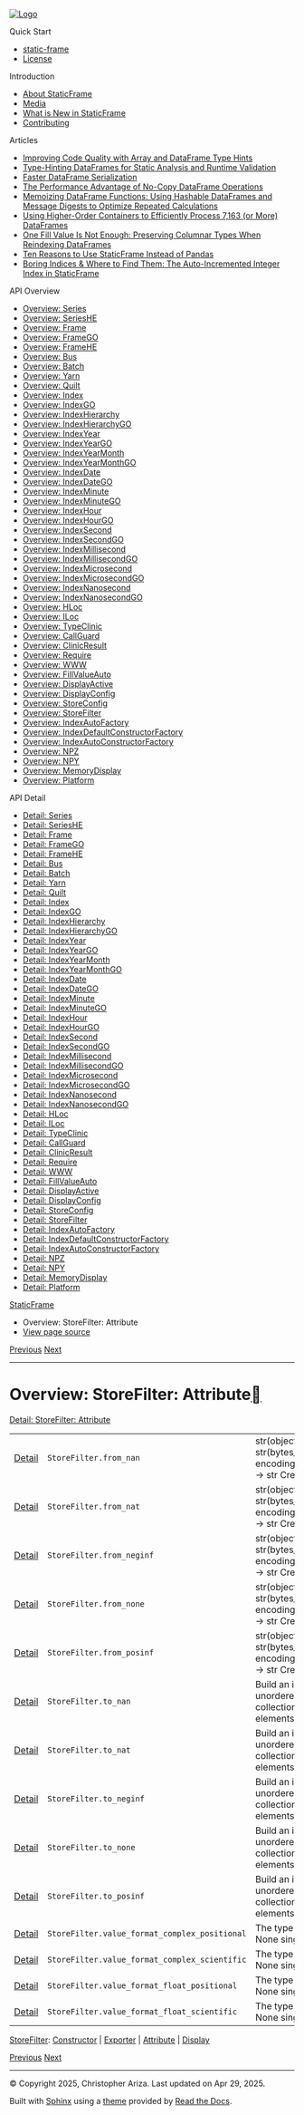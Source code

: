 [![Logo](../_static/sf-logo-web_icon-small.png)](../index.html)

Quick Start

* [static-frame](../readme.html)
* [License](../license.html)

Introduction

* [About StaticFrame](../intro.html)
* [Media](../intro.html#media)
* [What is New in StaticFrame](../new.html)
* [Contributing](../contributing.html)

Articles

* [Improving Code Quality with Array and DataFrame Type Hints](../articles/guard.html)
* [Type-Hinting DataFrames for Static Analysis and Runtime Validation](../articles/ftyping.html)
* [Faster DataFrame Serialization](../articles/serialize.html)
* [The Performance Advantage of No-Copy DataFrame Operations](../articles/no_copy.html)
* [Memoizing DataFrame Functions: Using Hashable DataFrames and Message Digests to Optimize Repeated Calculations](../articles/hash.html)
* [Using Higher-Order Containers to Efficiently Process 7,163 (or More) DataFrames](../articles/uhoc.html)
* [One Fill Value Is Not Enough: Preserving Columnar Types When Reindexing DataFrames](../articles/fill_value.html)
* [Ten Reasons to Use StaticFrame Instead of Pandas](../articles/upgrade.html)
* [Boring Indices & Where to Find Them: The Auto-Incremented Integer Index in StaticFrame](../articles/aiii.html)

API Overview

* [Overview: Series](series.html)
* [Overview: SeriesHE](series_he.html)
* [Overview: Frame](frame.html)
* [Overview: FrameGO](frame_go.html)
* [Overview: FrameHE](frame_he.html)
* [Overview: Bus](bus.html)
* [Overview: Batch](batch.html)
* [Overview: Yarn](yarn.html)
* [Overview: Quilt](quilt.html)
* [Overview: Index](index.html)
* [Overview: IndexGO](index_go.html)
* [Overview: IndexHierarchy](index_hierarchy.html)
* [Overview: IndexHierarchyGO](index_hierarchy_go.html)
* [Overview: IndexYear](index_year.html)
* [Overview: IndexYearGO](index_year_go.html)
* [Overview: IndexYearMonth](index_year_month.html)
* [Overview: IndexYearMonthGO](index_year_month_go.html)
* [Overview: IndexDate](index_date.html)
* [Overview: IndexDateGO](index_date_go.html)
* [Overview: IndexMinute](index_minute.html)
* [Overview: IndexMinuteGO](index_minute_go.html)
* [Overview: IndexHour](index_hour.html)
* [Overview: IndexHourGO](index_hour_go.html)
* [Overview: IndexSecond](index_second.html)
* [Overview: IndexSecondGO](index_second_go.html)
* [Overview: IndexMillisecond](index_millisecond.html)
* [Overview: IndexMillisecondGO](index_millisecond_go.html)
* [Overview: IndexMicrosecond](index_microsecond.html)
* [Overview: IndexMicrosecondGO](index_microsecond_go.html)
* [Overview: IndexNanosecond](index_nanosecond.html)
* [Overview: IndexNanosecondGO](index_nanosecond_go.html)
* [Overview: HLoc](hloc.html)
* [Overview: ILoc](iloc.html)
* [Overview: TypeClinic](type_clinic.html)
* [Overview: CallGuard](call_guard.html)
* [Overview: ClinicResult](clinic_result.html)
* [Overview: Require](require.html)
* [Overview: WWW](www.html)
* [Overview: FillValueAuto](fill_value_auto.html)
* [Overview: DisplayActive](display_active.html)
* [Overview: DisplayConfig](display_config.html)
* [Overview: StoreConfig](store_config.html)
* [Overview: StoreFilter](store_filter.html)
* [Overview: IndexAutoFactory](index_auto_factory.html)
* [Overview: IndexDefaultConstructorFactory](index_default_constructor_factory.html)
* [Overview: IndexAutoConstructorFactory](index_auto_constructor_factory.html)
* [Overview: NPZ](npz.html)
* [Overview: NPY](npy.html)
* [Overview: MemoryDisplay](memory_display.html)
* [Overview: Platform](platform.html)

API Detail

* [Detail: Series](../api_detail/series.html)
* [Detail: SeriesHE](../api_detail/series_he.html)
* [Detail: Frame](../api_detail/frame.html)
* [Detail: FrameGO](../api_detail/frame_go.html)
* [Detail: FrameHE](../api_detail/frame_he.html)
* [Detail: Bus](../api_detail/bus.html)
* [Detail: Batch](../api_detail/batch.html)
* [Detail: Yarn](../api_detail/yarn.html)
* [Detail: Quilt](../api_detail/quilt.html)
* [Detail: Index](../api_detail/index.html)
* [Detail: IndexGO](../api_detail/index_go.html)
* [Detail: IndexHierarchy](../api_detail/index_hierarchy.html)
* [Detail: IndexHierarchyGO](../api_detail/index_hierarchy_go.html)
* [Detail: IndexYear](../api_detail/index_year.html)
* [Detail: IndexYearGO](../api_detail/index_year_go.html)
* [Detail: IndexYearMonth](../api_detail/index_year_month.html)
* [Detail: IndexYearMonthGO](../api_detail/index_year_month_go.html)
* [Detail: IndexDate](../api_detail/index_date.html)
* [Detail: IndexDateGO](../api_detail/index_date_go.html)
* [Detail: IndexMinute](../api_detail/index_minute.html)
* [Detail: IndexMinuteGO](../api_detail/index_minute_go.html)
* [Detail: IndexHour](../api_detail/index_hour.html)
* [Detail: IndexHourGO](../api_detail/index_hour_go.html)
* [Detail: IndexSecond](../api_detail/index_second.html)
* [Detail: IndexSecondGO](../api_detail/index_second_go.html)
* [Detail: IndexMillisecond](../api_detail/index_millisecond.html)
* [Detail: IndexMillisecondGO](../api_detail/index_millisecond_go.html)
* [Detail: IndexMicrosecond](../api_detail/index_microsecond.html)
* [Detail: IndexMicrosecondGO](../api_detail/index_microsecond_go.html)
* [Detail: IndexNanosecond](../api_detail/index_nanosecond.html)
* [Detail: IndexNanosecondGO](../api_detail/index_nanosecond_go.html)
* [Detail: HLoc](../api_detail/hloc.html)
* [Detail: ILoc](../api_detail/iloc.html)
* [Detail: TypeClinic](../api_detail/type_clinic.html)
* [Detail: CallGuard](../api_detail/call_guard.html)
* [Detail: ClinicResult](../api_detail/clinic_result.html)
* [Detail: Require](../api_detail/require.html)
* [Detail: WWW](../api_detail/www.html)
* [Detail: FillValueAuto](../api_detail/fill_value_auto.html)
* [Detail: DisplayActive](../api_detail/display_active.html)
* [Detail: DisplayConfig](../api_detail/display_config.html)
* [Detail: StoreConfig](../api_detail/store_config.html)
* [Detail: StoreFilter](../api_detail/store_filter.html)
* [Detail: IndexAutoFactory](../api_detail/index_auto_factory.html)
* [Detail: IndexDefaultConstructorFactory](../api_detail/index_default_constructor_factory.html)
* [Detail: IndexAutoConstructorFactory](../api_detail/index_auto_constructor_factory.html)
* [Detail: NPZ](../api_detail/npz.html)
* [Detail: NPY](../api_detail/npy.html)
* [Detail: MemoryDisplay](../api_detail/memory_display.html)
* [Detail: Platform](../api_detail/platform.html)

[StaticFrame](../index.html)

* Overview: StoreFilter: Attribute
* [View page source](../_sources/api_overview/store_filter-attribute.rst.txt)

[Previous](store_filter-exporter.html "Overview: StoreFilter: Exporter")
[Next](store_filter-display.html "Overview: StoreFilter: Display")

---

# Overview: StoreFilter: Attribute[](#overview-storefilter-attribute "Link to this heading")

[Detail: StoreFilter: Attribute](../api_detail/store_filter-attribute.html#api-detail-storefilter-attribute)

|  |  |  |
| --- | --- | --- |
| [Detail](../api_detail/store_filter-attribute.html#api-sig-storefilter-from-nan) | `StoreFilter.from_nan` | str(object=’’) -> str str(bytes\_or\_buffer[, encoding[, errors]]) -> str Create a… |
| [Detail](../api_detail/store_filter-attribute.html#api-sig-storefilter-from-nat) | `StoreFilter.from_nat` | str(object=’’) -> str str(bytes\_or\_buffer[, encoding[, errors]]) -> str Create a… |
| [Detail](../api_detail/store_filter-attribute.html#api-sig-storefilter-from-neginf) | `StoreFilter.from_neginf` | str(object=’’) -> str str(bytes\_or\_buffer[, encoding[, errors]]) -> str Create a… |
| [Detail](../api_detail/store_filter-attribute.html#api-sig-storefilter-from-none) | `StoreFilter.from_none` | str(object=’’) -> str str(bytes\_or\_buffer[, encoding[, errors]]) -> str Create a… |
| [Detail](../api_detail/store_filter-attribute.html#api-sig-storefilter-from-posinf) | `StoreFilter.from_posinf` | str(object=’’) -> str str(bytes\_or\_buffer[, encoding[, errors]]) -> str Create a… |
| [Detail](../api_detail/store_filter-attribute.html#api-sig-storefilter-to-nan) | `StoreFilter.to_nan` | Build an immutable unordered collection of unique elements. |
| [Detail](../api_detail/store_filter-attribute.html#api-sig-storefilter-to-nat) | `StoreFilter.to_nat` | Build an immutable unordered collection of unique elements. |
| [Detail](../api_detail/store_filter-attribute.html#api-sig-storefilter-to-neginf) | `StoreFilter.to_neginf` | Build an immutable unordered collection of unique elements. |
| [Detail](../api_detail/store_filter-attribute.html#api-sig-storefilter-to-none) | `StoreFilter.to_none` | Build an immutable unordered collection of unique elements. |
| [Detail](../api_detail/store_filter-attribute.html#api-sig-storefilter-to-posinf) | `StoreFilter.to_posinf` | Build an immutable unordered collection of unique elements. |
| [Detail](../api_detail/store_filter-attribute.html#api-sig-storefilter-value-format-complex-positional) | `StoreFilter.value_format_complex_positional` | The type of the None singleton. |
| [Detail](../api_detail/store_filter-attribute.html#api-sig-storefilter-value-format-complex-scientific) | `StoreFilter.value_format_complex_scientific` | The type of the None singleton. |
| [Detail](../api_detail/store_filter-attribute.html#api-sig-storefilter-value-format-float-positional) | `StoreFilter.value_format_float_positional` | The type of the None singleton. |
| [Detail](../api_detail/store_filter-attribute.html#api-sig-storefilter-value-format-float-scientific) | `StoreFilter.value_format_float_scientific` | The type of the None singleton. |

[StoreFilter](store_filter.html#api-overview-storefilter): [Constructor](store_filter-constructor.html#api-overview-storefilter-constructor) | [Exporter](store_filter-exporter.html#api-overview-storefilter-exporter) | [Attribute](#api-overview-storefilter-attribute) | [Display](store_filter-display.html#api-overview-storefilter-display)

[Previous](store_filter-exporter.html "Overview: StoreFilter: Exporter")
[Next](store_filter-display.html "Overview: StoreFilter: Display")

---

© Copyright 2025, Christopher Ariza.
Last updated on Apr 29, 2025.

Built with [Sphinx](https://www.sphinx-doc.org/) using a
[theme](https://github.com/readthedocs/sphinx_rtd_theme)
provided by [Read the Docs](https://readthedocs.org).